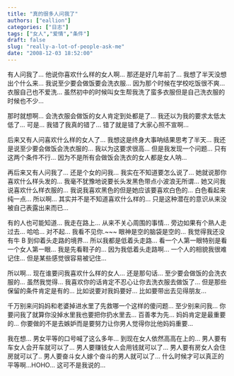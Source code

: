 ```yaml
---
title: "真的很多人问我了"
authors: ["eallion"]
categories: ["日志"]
tags: ["女人","爱情","条件"]
draft: false
slug: "really-a-lot-of-people-ask-me"
date: "2008-12-03 18:52:00"
---
```


有人问我了...
他说你喜欢什么样的女人啊...
那还是好几年前了...
我想了半天没想出个什么来...
我说至少要会做饭要会洗衣服...
因为那个时候在学校吃饭很不爽...
衣服自己也不爱洗...
虽然初中的时候叫女生帮我洗了蛮多衣服但是自己洗衣服的时候也不少...

那时就想啊...
会洗衣服会做饭的女人肯定到处都是了...
我还以为我的要求太低太低了...
可是...
我错了我真的错了...
错了就是错了大家心照不宣啊...

后来又有人问喜欢什么样的女人了...
我想这是终身大事呐结果思考了半天...
我还是说至少要会做饭会洗衣服的...
我以为这要求很高...
但是我发现一个问题...
只有这两个条件不行...
因为不是所有会做饭会洗衣的女人都是女人呐...

再后来又有人问我了...
还是个女的问我...
我实在不知道要怎么说了...
她就说那你喜欢什么样头发的... 我毫不犹豫地说要长头发黑色带点小波浪无所谓...
她又问我说喜欢什么样衣服的... 我说我喜欢黑色的但是她应该要喜欢白色的... 白色看起来纯一点...
所以啊... 其实并不是不知道喜欢什么样的... 只是这种潜在的意识从来没被自己表露出来而已...

有的人也可能知道...
我走在路上...
从来不关心周围的事情...
旁边如果有个熟人走过去...
哈哈... 对不起... 我看不见你.~~~
眼神是空的脑袋是空的...
我觉得我还没有牛 B 到仰着头走路的境界...
所以我都是低着头走路...
看一个人第一眼特别是看一个女人第一眼...
我是先看鞋子的...
因为我低着头走路啊...
一个人的相貌我很难记住...
但是某些感觉很容易被记住...

所以啊...
现在谁要问我喜欢什么样的女人...
还是那句话...
至少要会做饭的会洗衣服的...
虽然我觉得...
我喜欢你的话肯定不忍心让你去洗衣服去做饭了...
但是那些保留的条件肯定是有的...
比如说要对我妈要好...
比如要带出去见得朋友...

千万别来问妈妈和老婆掉进水里了先救哪一个这样的傻问题...
至少别来问我... 你要问我了就算你没掉水里我也要把你扔水里去...
百善孝为先... 妈妈肯定是最重要的...
你要做的不是去嫉妒而是要努力让你男人觉得你比他妈妈重要...

我在想...
男女平等的口号喊了这么多年...
到现在女人依然高高在上的...
男人要有车女人会开车就可以了...
男人要赚钱女人会用钱就可以了...
男人要有房女人会住房就可以了..
男人要奋斗女人嫁个奋斗的男人就可以了...
什么时候才可以真正的平等啊...HOHO... 这可不是我说的...
